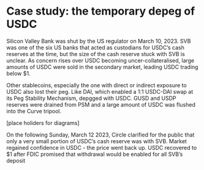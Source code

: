 # Case study: the temporary depeg of USDC
Silicon Valley Bank was shut by the US regulator on March 10, 2023. SVB was one of the six US banks that acted as custodians for USDC’s cash reserves at the time, but the size of the cash reserve stuck with SVB is unclear. As concern rises over USDC becoming uncer-collateralised, large amounts of USDC were sold in the secondary market, leading USDC trading below $1. 

Other stablecoins, especially the one with direct or indirect exposure to USDC also lost their peg. Like DAI, which enabled a 1:1 USDC-DAI swap at its Peg Stability Mechanism, depgged with USDC.  GUSD and USDP reserves were drained from PSM and a large amount of USDC was flushed into the Curve tripool.

[place holiders for diagrams]

On the following Sunday, March 12 2023, Circle clarified for the public that only a very small portion of USDC’s cash reserve was with SVB. Market regained confidence in USDC - the price went back up. USDC recovered to $1 after FDIC promised that withdrawal would be enabled for all SVB’s deposit
